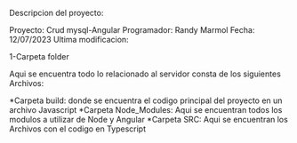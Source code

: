 Descripcion del proyecto:

Proyecto: Crud mysql-Angular
Programador: Randy Marmol
Fecha: 12/07/2023
Ultima modificacion:

1-Carpeta folder

Aqui se encuentra todo lo relacionado al servidor consta de los siguientes Archivos:

*Carpeta build: donde se encuentra el codigo principal del proyecto en un archivo Javascript
*Carpeta Node_Modules: Aqui se encuentran todos los modulos a utilizar de Node y Angular
*Carpeta SRC: Aqui se encuentran los Archivos con el codigo en Typescript
 
